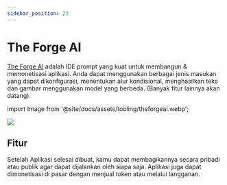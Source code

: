 ```yaml
---
sidebar_position: 23
---
```


# The Forge AI

[The Forge AI](https://theforgeai.com/) adalah IDE prompt yang kuat untuk membangun & memonetisasi aplikasi. Anda dapat menggunakan berbagai jenis masukan yang dapat dikonfigurasi, menentukan alur kondisional, menghasilkan teks dan gambar menggunakan model yang berbeda. (Banyak fitur lainnya akan datang).


import Image from '@site/docs/assets/tooling/theforgeai.webp';

<div style={{textAlign: 'center'}}>
  <img src={Image} style={{width: "1200px"}}/>
</div>

## Fitur

Setelah Aplikasi selesai dibuat, kamu dapat membagikannya secara pribadi atau publik agar dapat dijalankan oleh siapa saja. Aplikasi juga dapat dimonetisasi di pasar dengan menjual token atau melalui langganan.
